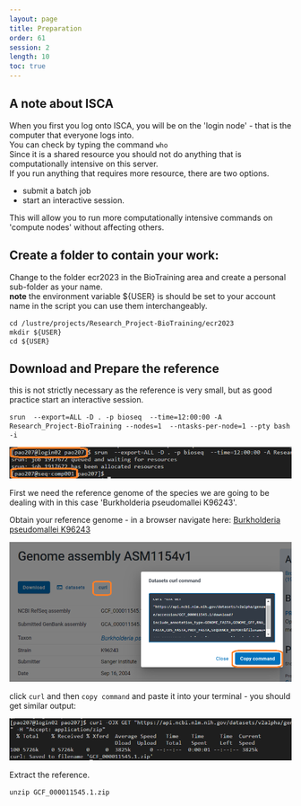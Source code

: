 ```yaml
---
layout: page
title: Preparation
order: 61
session: 2
length: 10
toc: true
---
```


## A note about ISCA
When you first you log onto ISCA, you will be on the 'login node' - that is the computer that everyone logs into.  
You can check by typing the command `who`  
Since it is a shared resource you should not do anything that is computationally intensive on this server.  
If you run anything that requires more resource, there are two options.
- submit a batch job
- start an interactive session.

This will allow you to run more computationally intensive commands on 'compute nodes' without affecting others.

## Create a folder to contain your work:

Change to the folder ecr2023 in the BioTraining area and create a personal sub-folder as your name.  
**note** the environment variable ${USER} is should be set to your account name in the script you can use them interchangeably.

```
cd /lustre/projects/Research_Project-BioTraining/ecr2023
mkdir ${USER}
cd ${USER}
```


## Download and Prepare the reference

this is not strictly necessary as the reference is very small, but as good practice start an interactive session.
```
srun  --export=ALL -D . -p bioseq  --time=12:00:00 -A Research_Project-BioTraining --nodes=1  --ntasks-per-node=1 --pty bash -i
```
![isca-interactive](../images/isca-interactive.png)



First we need the reference genome of the species we are going to be dealing with in this case 'Burkholderia pseudomallei K96243'.


Obtain your reference genome - in a browser navigate here: 
[Burkholderia pseudomallei K96243](https://www.ncbi.nlm.nih.gov/datasets/genome/GCF_000011545.1/)


![download with curl](../images/genomics-bt-download.png)

click `curl` and then `copy command` and paste it into your terminal - you should get similar output:

![download with curl](../images/genomics-bt-download-02.png)

Extract the reference.
```
unzip GCF_000011545.1.zip
```

